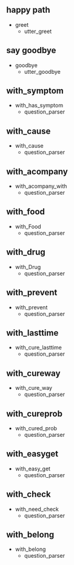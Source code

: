## happy path
* greet
  - utter_greet

## say goodbye
* goodbye
  - utter_goodbye

## with_symptom
* with_has_symptom
  - question_parser

## with_cause
* with_cause
  - question_parser
  
## with_acompany
* with_acompany_with
  - question_parser
  
## with_food
* with_Food
  - question_parser

## with_drug
* with_Drug
  - question_parser
  
## with_prevent
* with_prevent
  - question_parser

## with_lasttime
* with_cure_lasttime
  - question_parser

## with_cureway
* with_cure_way
  - question_parser
  
## with_cureprob
* with_cured_prob
  - question_parser

## with_easyget
* with_easy_get
  - question_parser

## with_check
* with_need_check
  - question_parser
  
## with_belong
* with_belong
  - question_parser
